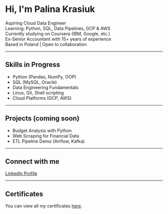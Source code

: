 # Hi, I'm Palina Krasiuk

Aspiring Cloud Data Engineer  
Learning: Python, SQL, Data Pipelines, GCP & AWS  
Currently studying on Coursera (IBM, Google, etc.)  
Ex-Senior Accountant with 15+ years of experience  
Based in Poland |
Open to collaboration

---

## Skills in Progress
- Python (Pandas, NumPy, OOP)
- SQL (MySQL, Oracle)
- Data Engineering Fundamentals
- Linux, Git, Shell scripting
- Cloud Platforms (GCP, AWS)

---

## Projects (coming soon)
- Budget Analysis with Python  
- Web Scraping for Financial Data  
- ETL Pipeline Demo (Airflow, Kafka)

---

## Connect with me  
[LinkedIn Profile](https://www.linkedin.com/in/palina-krasiuk-954404372/)

---

## Certificates

You can view all my certificates [here](certificates/certificates.md).

